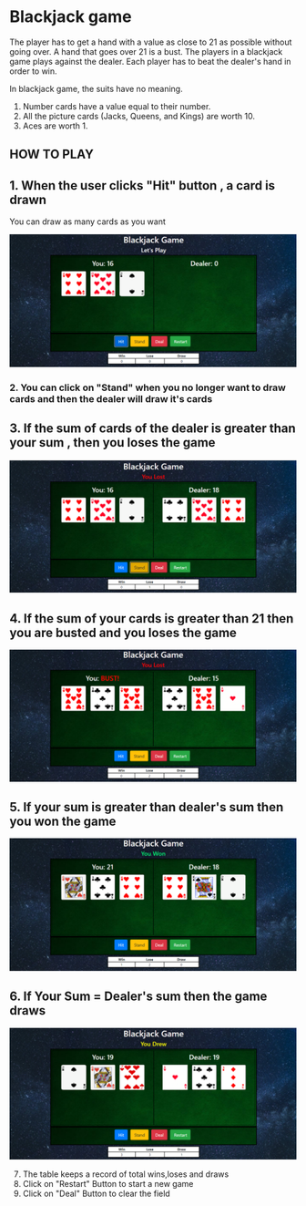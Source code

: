 # Blackjack game
The player has to get a hand with a value as close to 21 as possible without going over. 
A hand that goes over 21 is a bust. 
The players in a blackjack game plays against the dealer. Each player has to beat the dealer's hand in order to win.

In blackjack game, the suits have no meaning. 
1. Number cards have a value equal to their number.
2. All the picture cards (Jacks, Queens, and Kings) are worth 10. 
3. Aces are worth 1.


## HOW TO PLAY

## 1. When the user clicks "Hit" button , a card is drawn
You can draw as many cards as you want

![image](https://github.com/Kallangouda/Blackjack-Game/blob/master/readme%20images/img1.PNG)

### 2. You can click on "Stand" when you no longer want to draw cards and then the dealer will draw it's cards

## 3. If the sum of cards of the dealer is greater than your sum , then you loses the game

![](https://github.com/Kallangouda/Blackjack-Game/blob/master/readme%20images/img2.PNG)


## 4. If the sum of your cards is greater than 21 then you are busted and you loses the game

![](https://github.com/Kallangouda/Blackjack-Game/blob/master/readme%20images/img3.PNG)

## 5. If your sum is greater than dealer's sum then you won the game

![](https://github.com/Kallangouda/Blackjack-Game/blob/master/readme%20images/img4.PNG)

## 6. If Your Sum = Dealer's sum then the game draws

![](https://github.com/Kallangouda/Blackjack-Game/blob/master/readme%20images/img5.PNG)


7. The table keeps a record of total wins,loses and draws
8. Click on "Restart" Button to start a new game
9. Click on "Deal" Button to clear the field
